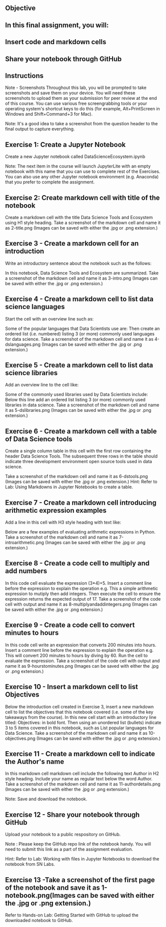 ## Objective
## In this final assignment, you will:

## Insert code and markdown cells

## Share your notebook through GitHub

## Instructions
Note - Screenshots
Throughout this lab, you will be prompted to take screenshots and save them on your device. You will need these screenshots to upload them as your submission for peer review at the end of this course. You can use various free screengrabbing tools or your operating system's shortcut keys to do this (for example, Alt+PrintScreen in Windows and Shift+Command+3 for Mac).

Note: It's a good idea to take a screenshot from the question header to the final output to capture everything.

## Exercise 1: Create a Jupyter Notebook

Create a new Jupyter notebook called DataScienceEcosystem.ipynb

Note: The next item in the course will launch JupyterLite with an empty notebook with this name that you can use to complete rest of the Exercises. You can also use any other Jupyter notebook environment (e.g. Anaconda) that you prefer to complete the assignment.


## Exercise 2: Create markdown cell with title of the notebook

Create a markdown cell with the title Data Science Tools and Ecosystem using H1 style heading.
Take a screenshot of the markdown cell and name it as 2-title.png (Images can be saved with either the .jpg or .png extension.)


## Exercise 3 - Create a markdown cell for an introduction

Write an introductory sentence about the notebook such as the follows:

In this notebook, Data Science Tools and Ecosystem are summarized.
Take a screenshot of the markdown cell and name it as 3-intro.png (Images can be saved with either the .jpg or .png extension.)


## Exercise 4 - Create a markdown cell to list data science languages

Start the cell with an overview line such as:

Some of the popular languages that Data Scientists use are:
Then create an ordered list (i.e. numbered) listing 3 (or more) commonly used languages for data science.
Take a screenshot of the markdown cell and name it as 4-dslanguages.png (Images can be saved with either the .jpg or .png extension.)


## Exercise 5 - Create a markdown cell to list data science libraries

Add an overview line to the cell like:

Some of the commonly used libraries used by Data Scientists include:
Below this line add an ordered list listing 3 (or more) commonly used libraries in data science.
Take a screenshot of the markdown cell and name it as 5-dslibraries.png (Images can be saved with either the .jpg or .png extension.)


## Exercise 6 - Create a markdown cell with a table of Data Science tools

Create a single column table in this cell with the first row containing the header Data Science Tools. The subsequent three rows in the table should indicate three development environment open source tools used in data science.

Take a screenshot of the markdown cell and name it as 6-dstools.png (Images can be saved with either the .jpg or .png extension.)
Hint: Refer to Lab: Using Markdowns in Jupyter Notebooks to create a table.


## Exercise 7 - Create a markdown cell introducing arithmetic expression examples

Add a line in this cell with H3 style heading with text like:

Below are a few examples of evaluating arithmetic expressions in Python.
Take a screenshot of the markdown cell and name it as 7-introarithmetic.png (Images can be saved with either the .jpg or .png extension.)


## Exercise 8 - Create a code cell to multiply and add numbers

In this code cell evaluate the expression (3*4)+5.
Insert a comment line before the expression to explain the operation e.g.  This a simple arithmetic expression to mutiply then add integers.
Then execute the cell to ensure the expression returns the expected output of 17.
Take a screenshot of the code cell with output and name it as 8-multiplyandaddintegers.png (Images can be saved with either the .jpg or .png extension.)


## Exercise 9 - Create a code cell to convert minutes to hours

In this code cell write an expression that converts 200 minutes into hours.
Insert a comment line before the expression to explain the operation e.g.  This will convert 200 minutes to hours by diving by 60.
Run the cell to evaluate the expression.
Take a screenshot of the code cell with output and name it as 9-hourstominutes.png (Images can be saved with either the .jpg or .png extension.)


## Exercise 10 - Insert a markdown cell to list Objectives

Below the introduction cell created in Exercise 3, insert a new markdown cell to list the objectives that this notebook covered (i.e. some of the key takeaways from the course). In this new cell start with an introductory line titled: Objectives: in bold font. Then using an unordered list (bullets) indicate 3 to 5 items covered in this notebook, such as List popular languages for Data Science.
Take a screenshot of the markdown cell and name it as 10-objectives.png (Images can be saved with either the .jpg or .png extension.)


## Exercise 11 - Create a markdown cell to indicate the Author's name

In this markdown cell markdown cell include the following text Author in H2 style heading. Include your name as regular text below the word Author.
Take a screenshot of the markdown cell and name it as 11-authordetails.png (Images can be saved with either the .jpg or .png extension.)

Note: Save and download the notebook.


## Exercise 12 - Share your notebook through GitHub

Upload your notebook to a public respository on GitHub.

Note : Please keep the GitHub repo link of the notebook handy.
You will need to submit this link as a part of the assignment evaluation.

Hint: Refer to Lab: Working with files in Jupyter Notebooks to download the notebook from SN Labs.

## Exercise 13 -Take a screenshot of the first page of the notebook and save it as 1-notebook.png(Images can be saved with either the .jpg or .png extension.)

Refer to Hands-on Lab: Getting Started with GitHub to upload the downloaded notebook to GitHub.
